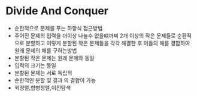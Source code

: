 # Divide And Conquer

- 순한적으로 문제를 푸는 하향식 접근방법
- 주어진 문제의 입력을 더이상 나눌수 없을떄까찌 2개 이상의 작은 문제들로 순환적으로 분할하고 이렇게 분할된 작은 문제들을 각각 해결한 후 이들의 해를 결합하여 원래 문제의 해를 구하는방법
- 분할된 작은 문제는 원래 문제와 동일
- 입력의 크기는 동일
- 분할된 문제는 서로 독립적
- 순한적인 분할 및 결과 의 결합이 가능
- 퀵정렬,합병정렬,이진탐색